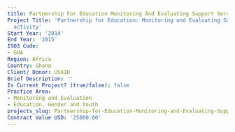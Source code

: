 ```yaml
---
title: Partnership For Education Monitoring And Evaluating Support Services Activity
Project Title: 'Partnership for Education: Monitoring and Evaluating Support Services
  activity'
Start Year: '2014'
End Year: '2015'
ISO3 Code:
- GHA
Region: Africa
Country: Ghana
Client/ Donor: USAID
Brief Description: ''
Is Current Project? (true/false): false
Practice Area:
- Monitoring and Evaluation
- Education, Gender and Youth
projects_slug: Partnership-for-Education-Monitoring-and-Evaluating-Support-Services-activity
Contract Value USD: '25000.00'
---
```


